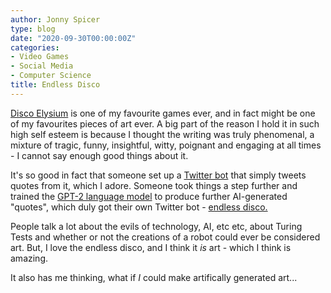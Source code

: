 ```yaml
---
author: Jonny Spicer
type: blog
date: "2020-09-30T00:00:00Z"
categories:
- Video Games
- Social Media
- Computer Science
title: Endless Disco
---
```

[Disco Elysium](/blog/disco-elysium) is one of my favourite games ever, and in fact might be one of my favourites pieces of art ever. A big part
of the reason I hold it in such high self esteem is because I thought the writing was truly phenomenal, a mixture of tragic, funny, insightful, witty, poignant and engaging at all
times - I cannot say enough good things about it.

It's so good in fact that someone set up a [Twitter bot](https://twitter.com/DiscoExcerpt) that simply tweets quotes from it, which I adore. Someone took things
a step further and trained the [GPT-2 language model](https://openai.com/blog/better-language-models/) to produce further AI-generated "quotes", which duly
got their own Twitter bot - [endless disco.](https://twitter.com/Endless_Disco)

People talk a lot about the evils of technology, AI, etc etc, about Turing Tests and whether or not the creations of a robot could ever be considered art. But, I love the endless
disco, and I think it *is* art - which I think is amazing.

It also has me thinking, what if *I* could make artifically generated art...
